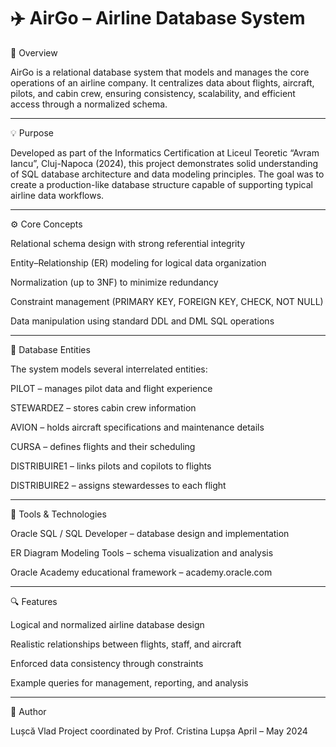
# ✈️ AirGo – Airline Database System

🧭 Overview

AirGo is a relational database system that models and manages the core operations of an airline company.
It centralizes data about flights, aircraft, pilots, and cabin crew, ensuring consistency, scalability, and efficient access through a normalized schema.


---

💡 Purpose

Developed as part of the Informatics Certification at Liceul Teoretic “Avram Iancu”, Cluj-Napoca (2024), this project demonstrates solid understanding of SQL database architecture and data modeling principles.
The goal was to create a production-like database structure capable of supporting typical airline data workflows.


---

⚙️ Core Concepts

Relational schema design with strong referential integrity

Entity–Relationship (ER) modeling for logical data organization

Normalization (up to 3NF) to minimize redundancy

Constraint management (PRIMARY KEY, FOREIGN KEY, CHECK, NOT NULL)

Data manipulation using standard DDL and DML SQL operations



---

🧩 Database Entities

The system models several interrelated entities:

PILOT – manages pilot data and flight experience

STEWARDEZ – stores cabin crew information

AVION – holds aircraft specifications and maintenance details

CURSA – defines flights and their scheduling

DISTRIBUIRE1 – links pilots and copilots to flights

DISTRIBUIRE2 – assigns stewardesses to each flight



---

🧠 Tools & Technologies

Oracle SQL / SQL Developer – database design and implementation

ER Diagram Modeling Tools – schema visualization and analysis

Oracle Academy educational framework – academy.oracle.com



---

🔍 Features

Logical and normalized airline database design

Realistic relationships between flights, staff, and aircraft

Enforced data consistency through constraints

Example queries for management, reporting, and analysis



---

👤 Author

Lușcă Vlad
Project coordinated by Prof. Cristina Lupșa
April – May 2024